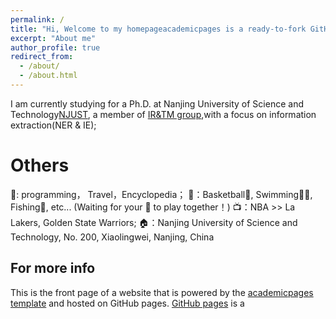 ```yaml
---
permalink: /
title: "Hi, Welcome to my homepageacademicpages is a ready-to-fork GitHub Pages template for academic personal websites"
excerpt: "About me"
author_profile: true
redirect_from: 
  - /about/
  - /about.html
---
```

 I am currently studying for a Ph.D. at  Nanjing University of Science and Technology[NJUST](https://www.njust.edu.cn/), a member of [IR&TM group](https://chengzhizhang.github.io),with a focus on information extraction(NER & IE);


Others
======
👋: programming， Travel，Encyclopedia；
💪：Basketball🏀, Swimming🏊‍♂️, Fishing🎣, etc... (Waiting for your 📲 to play together！)
📺：NBA >> La Lakers, Golden State Warriors;
🏠：Nanjing University of Science and Technology, No. 200, Xiaolingwei, Nanjing, China


For more info
------
This is the front page of a website that is powered by the [academicpages template](https://github.com/academicpages/academicpages.github.io) and hosted on GitHub pages. [GitHub pages](https://pages.github.com) is a 


